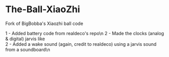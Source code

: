 # The-Ball-XiaoZhi

Fork of BigBobba's Xiaozhi ball code

1  - Added battery code from realdeco's repo\n
2  - Made the clocks (analog & digital) jarvis like\
2 - Added a wake sound (again, credit to realdeco) using a jarvis sound from a soundboard\n
